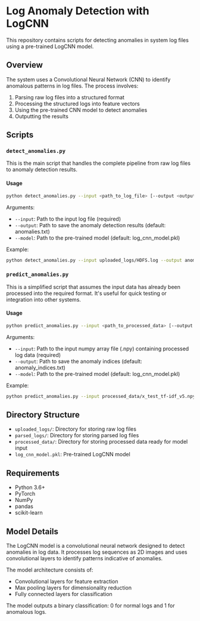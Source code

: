 # Log Anomaly Detection with LogCNN

This repository contains scripts for detecting anomalies in system log files using a pre-trained LogCNN model.

## Overview

The system uses a Convolutional Neural Network (CNN) to identify anomalous patterns in log files. The process involves:

1. Parsing raw log files into a structured format
2. Processing the structured logs into feature vectors
3. Using the pre-trained CNN model to detect anomalies
4. Outputting the results

## Scripts

### `detect_anomalies.py`

This is the main script that handles the complete pipeline from raw log files to anomaly detection results.

#### Usage

```bash
python detect_anomalies.py --input <path_to_log_file> [--output <output_file>] [--model <model_path>]
```

Arguments:
- `--input`: Path to the input log file (required)
- `--output`: Path to save the anomaly detection results (default: anomalies.txt)
- `--model`: Path to the pre-trained model (default: log_cnn_model.pkl)

Example:
```bash
python detect_anomalies.py --input uploaded_logs/HDFS.log --output anomalies.txt
```

### `predict_anomalies.py`

This is a simplified script that assumes the input data has already been processed into the required format. It's useful for quick testing or integration into other systems.

#### Usage

```bash
python predict_anomalies.py --input <path_to_processed_data> [--output <output_file>] [--model <model_path>]
```

Arguments:
- `--input`: Path to the input numpy array file (.npy) containing processed log data (required)
- `--output`: Path to save the anomaly indices (default: anomaly_indices.txt)
- `--model`: Path to the pre-trained model (default: log_cnn_model.pkl)

Example:
```bash
python predict_anomalies.py --input processed_data/x_test_tf-idf_v5.npy --output anomaly_indices.txt
```

## Directory Structure

- `uploaded_logs/`: Directory for storing raw log files
- `parsed_logs/`: Directory for storing parsed log files
- `processed_data/`: Directory for storing processed data ready for model input
- `log_cnn_model.pkl`: Pre-trained LogCNN model

## Requirements

- Python 3.6+
- PyTorch
- NumPy
- pandas
- scikit-learn

## Model Details

The LogCNN model is a convolutional neural network designed to detect anomalies in log data. It processes log sequences as 2D images and uses convolutional layers to identify patterns indicative of anomalies.

The model architecture consists of:
- Convolutional layers for feature extraction
- Max pooling layers for dimensionality reduction
- Fully connected layers for classification

The model outputs a binary classification: 0 for normal logs and 1 for anomalous logs.
